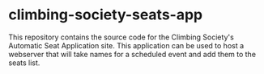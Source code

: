 # climbing-society-seats-app

This repository contains the source code for the Climbing Society's Automatic Seat Application site. This application can be used to host a webserver that will take names for a scheduled event and add them to the seats list.
